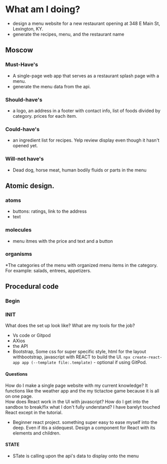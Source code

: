 # What am I doing?
- design a menu website for a new restaurant opening at 348 E Main St, Lexington, KY.
- generate the recipes, menu, and the restaurant name
## Moscow
### Must-Have's
*   A single-page web app that serves as a restaurant splash page with a menu.
*   generate the menu data from the api.
### Should-have's
*   a logo, an address in a footer with contact info, list of foods divided by category. prices for each item.
### Could-have's
*   an ingredient list for recipes. Yelp review display even though it hasn't opened yet.
### Will-not have's
*   Dead dog, horse meat, human bodily fluids or parts in the menu

## Atomic design.
### atoms
* buttons: ratings, link to the address
* text
### molecules
* menu itmes with the price and text and a button
### organisms
*The categories of the menu with organized menu items in the category. For example: salads, entrees, appetizers.

## Procedural code 

### Begin

### INIT
What does the set up look like? What are my tools for the job?
* Vs code or Gitpod
* AXios
* the API
* Bootstrap, Some css for super specific style, html for the layout withbootstrap, javascript with REACT to build the UI.
`npx create-react-app app (--template file:.template)` - optional if using GitPod.
#### Questions
How do I make a single page website with my current knowledge? It functions like the weather app and the my tictactoe game because it is all on one page.<br>
How does React work in the UI with javascript? How do I get into the sandbox to break/fix what I don't fully understand? I have barelyt touched React except in the tutorial. 
* Beginner react project. something super easy to ease myself into the deep. Even if itis a sidequest.
Design a component for React with its elements and children.

#### STATE 
* STate is calling upon the api's data to display onto the menu
